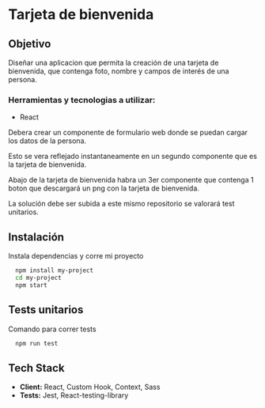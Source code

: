 # **Tarjeta de bienvenida**

## **Objetivo**

Diseñar una aplicacion que permita la creación de una tarjeta de bienvenida, que contenga foto, nombre y campos de interés de una persona. 

### **Herramientas y tecnologias a utilizar:**

- React

Debera crear un componente de formulario web donde se puedan cargar los datos de la persona. 

Esto se vera reflejado instantaneamente en un segundo componente que es la tarjeta de bienvenida. 

Abajo de la tarjeta de bienvenida habra un 3er componente que contenga 1 boton que descargará un png con la tarjeta de bienvenida.  

La solución debe ser subida a este mismo repositorio se valorará test unitarios. 


## Instalación

Instala dependencias y corre mi proyecto

```bash
  npm install my-project
  cd my-project
  npm start
```

## Tests unitarios

Comando para correr tests

```bash
  npm run test
```    

## Tech Stack

- **Client:** React, Custom Hook, Context, Sass
- **Tests:** Jest, React-testing-library

